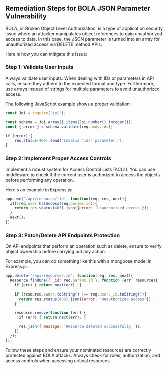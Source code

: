 

## Remediation Steps for BOLA JSON Parameter Vulnerability

BOLA, or Broken Object Level Authorization, is a type of application security issue where an attacker manipulates object references to gain unauthorized access to data. In this case, the JSON parameter is turned into an array for unauthorized access via DELETE method APIs. 

Here is how you can mitigate this issue:

### Step 1: Validate User Inputs
Always validate user inputs. When dealing with IDs or parameters in API calls, ensure they adhere to the expected format and type. Furthermore, use arrays instead of strings for multiple parameters to avoid unauthorized access.

The following JavaScript example shows a proper validation:

```javascript
const Joi = require('joi');

const schema = Joi.array().items(Joi.number().integer());
const { error } = schema.validate(req.body.ids);

if (error) {
    res.status(400).send("Invalid 'ids' parameter.");
}
```

### Step 2: Implement Proper Access Controls 
Implement a robust system for Access Control Lists (ACLs). You can use middleware to check if the current user is authorized to access the objects before performing any operation.

Here's an example in Express.js:

```javascript
app.use('/api/resource/:id', function(req, res, next){
  if(!req.user.hasAccess(req.params.id)){
    return res.status(403).json({error: 'Unauthorized access'});
  }
  next();
});
```

### Step 3: Patch/Delete API Endpoints Protection 
On API endpoints that perform an operation such as delete, ensure to verify object ownership before carrying out any action.

For example, you can do something like this with a mongoose model in Express.js:

```javascript
app.delete('/api/resource/:id', function(req, res, next){
  Resource.findOne({ _id: req.params.id }, function (err, resource){
    if (err) { return next(err); }

    if (resource.owner.toString() !== req.user._id.toString()){
      return res.status(403).json({error: 'Unauthorized access'});
    }

    resource.remove(function (err) {
      if (err) { return next(err); }

      res.json({ message: 'Resource deleted successfully' });
    });
  });
});
```

Follow these steps and ensure your nominated resources are correctly protected against BOLA attacks. Always check for roles, authorization, and access controls when accessing critical resources.
